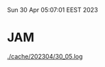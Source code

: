 Sun 30 Apr 05:07:01 EEST 2023
# JAM
<a href='./cache/202304/30_05.log'>./cache/202304/30_05.log</a>
